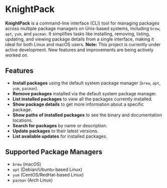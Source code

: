 # KnightPack

**KnightPack** is a command-line interface (CLI) tool for managing packages across multiple package managers on Unix-based systems, including `brew`, `apt`, `yum`, and `pacman`. It simplifies tasks like installing, removing, listing, updating, and viewing package details from a single interface, making it ideal for both Linux and macOS users.
**Note:** This project is currently under active development. New features and improvements are being actively worked on.

## Features

- **Install packages** using the default system package manager (`brew`, `apt`, `yum`, `pacman`).
- **Remove packages** installed via the default system package manager.
- **List installed packages** to view all the packages currently installed.
- **Show package details** to get more information about a specific package.
- **Show paths of installed packages** to see the binary and documentation locations.
- **Search for packages** by name or description.
- **Update packages** to their latest versions.
- **List available updates** for installed packages.

## Supported Package Managers

- `brew` (macOS)
- `apt` (Debian/Ubuntu-based Linux)
- `yum` (CentOS/RedHat-based Linux)
- `pacman` (Arch Linux)

